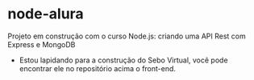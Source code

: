 # node-alura
Projeto em construção com o curso Node.js: criando uma API Rest com Express e MongoDB
- Estou lapidando para a construção do Sebo Virtual, você pode encontrar ele no repositório acima o front-end.
